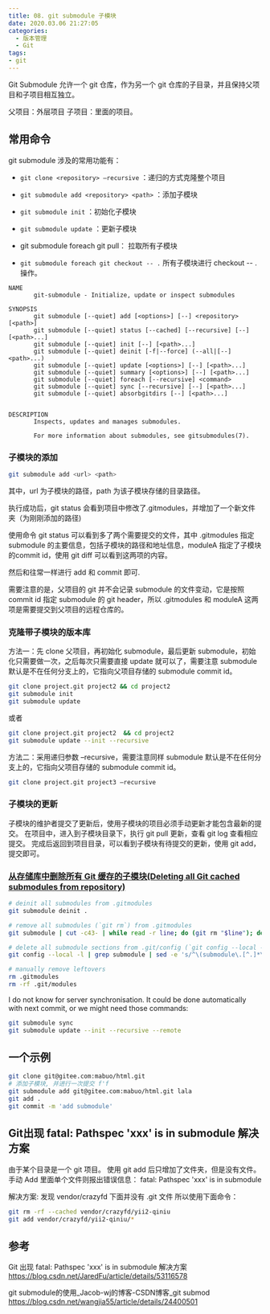 ```yaml
---
title: 08. git submodule 子模块
date: 2020.03.06 21:27:05
categories:
  - 版本管理
  - Git
tags:
- git
---
```


Git Submodule 允许一个 git 仓库，作为另一个 git 仓库的子目录，并且保持父项目和子项目相互独立。

父项目：外层项目
子项目：里面的项目。

## 常用命令

git submodule 涉及的常用功能有：

* `git clone <repository> –recursive` ：递归的方式克隆整个项目
* `git submodule add <repository> <path>` ：添加子模块
* `git submodule init` ：初始化子模块
* `git submodule update` ：更新子模块

* git submodule foreach git pull： 拉取所有子模块
* `git submodule foreach git checkout -- .` 所有子模块进行 checkout -- . 操作。

```text
NAME
       git-submodule - Initialize, update or inspect submodules

SYNOPSIS
       git submodule [--quiet] add [<options>] [--] <repository> [<path>]
       git submodule [--quiet] status [--cached] [--recursive] [--] [<path>...]
       git submodule [--quiet] init [--] [<path>...]
       git submodule [--quiet] deinit [-f|--force] (--all|[--] <path>...)
       git submodule [--quiet] update [<options>] [--] [<path>...]
       git submodule [--quiet] summary [<options>] [--] [<path>...]
       git submodule [--quiet] foreach [--recursive] <command>
       git submodule [--quiet] sync [--recursive] [--] [<path>...]
       git submodule [--quiet] absorbgitdirs [--] [<path>...]


DESCRIPTION
       Inspects, updates and manages submodules.

       For more information about submodules, see gitsubmodules(7).
```

### 子模块的添加

```sh
git submodule add <url> <path>
```

其中，url 为子模块的路径，path 为该子模块存储的目录路径。

执行成功后，git status 会看到项目中修改了.gitmodules，并增加了一个新文件夹（为刚刚添加的路径)

使用命令 git status 可以看到多了两个需要提交的文件，其中 .gitmodules 指定submodule 的主要信息，包括子模块的路径和地址信息，moduleA 指定了子模块的commit id，使用 git diff 可以看到这两项的内容。

然后和往常一样进行 add 和 commit 即可.

需要注意的是，父项目的 git 并不会记录 submodule 的文件变动，它是按照 commit id 指定 submodule 的 git header，所以 .gitmodules 和 moduleA 这两项是需要提交到父项目的远程仓库的。

### 克隆带子模块的版本库

方法一：先 clone 父项目，再初始化 submodule，最后更新 submodule，初始化只需要做一次，之后每次只需要直接 update 就可以了，需要注意 submodule 默认是不在任何分支上的，它指向父项目存储的 submodule commit id。

```sh
git clone project.git project2 && cd project2
git submodule init
git submodule update
```

或者

```sh
git clone project.git project2  && cd project2
git submodule update --init --recursive
```

方法二：采用递归参数 –recursive，需要注意同样 submodule 默认是不在任何分支上的，它指向父项目存储的 submodule commit id。

```sh
git clone project.git project3 –recursive
```

### 子模块的更新

子模块的维护者提交了更新后，使用子模块的项目必须手动更新才能包含最新的提交。
在项目中，进入到子模块目录下，执行 git pull 更新，查看 git log 查看相应提交。
完成后返回到项目目录，可以看到子模块有待提交的更新，使用 git add，提交即可。

### [从存储库中删除所有 Git 缓存的子模块(Deleting all Git cached submodules from repository)](http://www.it1352.com/802947.html)

```sh
# deinit all submodules from .gitmodules
git submodule deinit .

# remove all submodules (`git rm`) from .gitmodules
git submodule | cut -c43- | while read -r line; do (git rm "$line"); done

# delete all submodule sections from .git/config (`git config --local --remove-section`) by fetching those from .git/config
git config --local -l | grep submodule | sed -e 's/^\(submodule\.[^.]*\)\(.*\)/\1/g' | while read -r line; do (git config --local --remove-section "$line"); done

# manually remove leftovers
rm .gitmodules
rm -rf .git/modules
```

I do not know for server synchronisation. It could be done automatically with next commit, or we might need those commands:

```sh
git submodule sync
git submodule update --init --recursive --remote
```

## 一个示例

```sh
git clone git@gitee.com:mabuo/html.git
# 添加子模块, 并进行一次提交 f'f
git submodule add git@gitee.com:mabuo/html.git lala
git add .
git commit -m 'add submodule'
```

## Git出现 fatal: Pathspec 'xxx' is in submodule 解决方案

由于某个目录是一个 git 项目。
使用 git add 后只增加了文件夹，但是没有文件。手动 Add 里面单个文件则报出错误信息：
fatal: Pathspec 'xxx' is in submodule

解决方案:
发现 vendor/crazyfd 下面并没有 .git 文件
所以使用下面命令：

```sh
git rm -rf --cached vendor/crazyfd/yii2-qiniu
git add vendor/crazyfd/yii2-qiniu/*
```

## 参考

Git 出现 fatal: Pathspec 'xxx' is in submodule 解决方案
<https://blog.csdn.net/JaredFu/article/details/53116578>

git submodule的使用_Jacob-wj的博客-CSDN博客_git submod
<https://blog.csdn.net/wangjia55/article/details/24400501>
